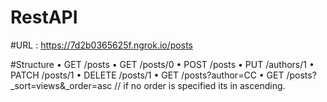 # RestAPI

#URL : https://7d2b0365625f.ngrok.io/posts

#Structure
•	GET    /posts 
•	GET    /posts/0
•	POST   /posts
•	PUT    /authors/1
•	PATCH  /posts/1
•	DELETE /posts/1
•	GET /posts?author=CC
•	GET /posts?_sort=views&_order=asc // if no order is specified its in ascending.

